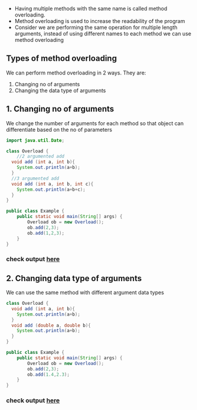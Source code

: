 * Having multiple methods with the same name is called method overloading.
* Method overloading is used to increase the readability of the program
* Consider we are performing the same operation for multiple length arguments, instead of using different names to each method we can use method overloading

## Types of method overloading
We can perform method overloading in 2 ways. They are:
1. Changing no of arguments
2. Changing the data type of arguments

## 1. Changing no of arguments
We change the number of arguments for each method so that object can differentiate based on the no of parameters
```java
import java.util.Date;

class Overload {
	//2 argumented add
  void add (int a, int b){
    System.out.println(a+b);
  }
  //3 argumented add
  void add (int a, int b, int c){
    System.out.println(a+b+c);
  }     
}

public class Example {
    public static void main(String[] args) {
        Overload ob = new Overload();
        ob.add(2,3);
        ob.add(1,2,3);
    }
}
```
### check output [here](https://onecompiler.com/java/3w49jwthy)

## 2. Changing data type of arguments
We can use the same method with different argument data types 
```java
class Overload {
  void add (int a, int b){
    System.out.println(a+b);
  }
  void add (double a, double b){
    System.out.println(a+b);
  }     
}

public class Example {
    public static void main(String[] args) {
        Overload ob = new Overload();
        ob.add(2,3);
        ob.add(1.4,2.3);
    }
}
```
### check output [here](https://onecompiler.com/java/3w49k9yhb)


